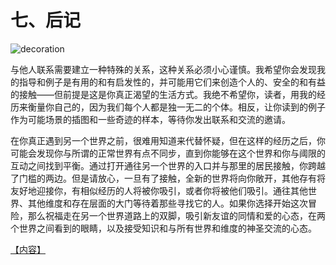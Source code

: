 

# 七、后记

![decoration](image/3.jpg)

与他人联系需要建立一种特殊的关系，这种关系必须小心谨慎。我希望你会发现我的指导和例子是有用的和有启发性的，并可能用它们来创造个人的、安全的和有益的接触——但前提是这是你真正渴望的生活方式。我绝不希望你，读者，用我的经历来衡量你自己的，因为我们每个人都是独一无二的个体。相反，让你读到的例子作为可能场景的插图和一些奇迹的样本，等待你发出联系和交流的邀请。

在你真正遇到另一个世界之前，很难用知道来代替怀疑，但在这样的经历之后，你可能会发现你与所谓的正常世界有点不同步，直到你能够在这个世界和你与阈限的互动之间找到平衡。通过打开通往另一个世界的入口并与那里的居民接触，你跨越了门槛的两边。但是请放心，一旦有了接触，全新的世界将向你敞开，其他存有将友好地迎接你，有相似经历的人将被你吸引，或者你将被他们吸引。通往其他世界、其他维度和存在层面的大门等待着那些寻找它的人。如果你选择开始这次冒险，那么祝福走在另一个世界道路上的双脚，吸引新友谊的同情和爱的心态，在两个世界之间看到的眼睛，以及接受知识和与所有世界和维度的神圣交流的心态。

[【内容】](Contents.xhtml#_idTextAnchor000)